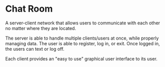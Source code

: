 # Chat Room

A server-client network that allows users to communicate with each other no matter where they are located.

The server is able to handle multiple clients/users at once, while properly managing data. The user is able to register, log in, or exit.
Once logged in, the users can text or log off.

Each client provides an "easy to use" graphical user interface to its user.
